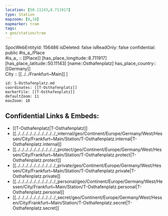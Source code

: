 ```yaml
---
location: [50.11143,8.711917] 
type: Station 
mapzoom: [8,18] 
mapmarker: tram 
tags:
- geo/station/tram
---
```

SpocWebEntityId: 156486
isDeleted: false
isReadOnly: false
confidential: public
#is_a_/Place  
#is_a_ :: [[Place]] 
[has_place_longitude::8.711917] 
[has_place_latitude::50.11143] 
[name::Osthafenplatz] 
has_place_country:: [[Germany]]  
City :: [[../../Frankfurt~Main]] ] 


```leaflet
id: S-Osthafenplatz.md
coordinates: [[T-Osthafenplatz]] 
markerFile: [[T-Osthafenplatz]] 
defaultZoom: 11 
maxZoom: 18
```


## Confidential Links & Embeds: 
- [[T-Osthafenplatz|T-Osthafenplatz]] 
- [[../../../../../../../../../../_internal/geo/Continent/Europe/Germany/West/Hessen/City/Frankfurt~Main/Station/T-Osthafenplatz.internal|T-Osthafenplatz.internal]] 
- [[../../../../../../../../../../_protect/geo/Continent/Europe/Germany/West/Hessen/City/Frankfurt~Main/Station/T-Osthafenplatz.protect|T-Osthafenplatz.protect]] 
- [[../../../../../../../../../../_private/geo/Continent/Europe/Germany/West/Hessen/City/Frankfurt~Main/Station/T-Osthafenplatz.private|T-Osthafenplatz.private]] 
- [[../../../../../../../../../../_personal/geo/Continent/Europe/Germany/West/Hessen/City/Frankfurt~Main/Station/T-Osthafenplatz.personal|T-Osthafenplatz.personal]] 
- [[../../../../../../../../../../_secret/geo/Continent/Europe/Germany/West/Hessen/City/Frankfurt~Main/Station/T-Osthafenplatz.secret|T-Osthafenplatz.secret]] 
